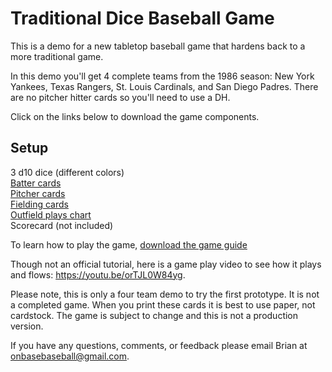 # Traditional Dice Baseball Game
This is a demo for a new tabletop baseball game that hardens back to a more traditional game.

In this demo you'll get 4 complete teams from the 1986 season: New York Yankees, Texas Rangers, St. Louis Cardinals, and San Diego Padres. There are no pitcher hitter cards so you'll need to use a DH. 

Click on the links below to download the game components.

## Setup

3 d10 dice (different colors)\
[Batter cards](https://github.com/brianhaferkamp/traditionaldicebaseballgame/raw/main/quick_pitch_baseball_batters.pdf)\
[Pitcher cards](https://github.com/brianhaferkamp/traditionaldicebaseballgame/raw/main/quick_pitch_baseball_pitchers.pdf)\
[Fielding cards](https://github.com/brianhaferkamp/traditionaldicebaseballgame/raw/main/quick_pitch_baseball_fielding.pdf)\
[Outfield plays chart](https://github.com/brianhaferkamp/traditionaldicebaseballgame/raw/main/quick_pitch_outfield_outs.pdf)\
Scorecard (not included)

To learn how to play the game, [download the game guide](https://github.com/brianhaferkamp/traditionaldicebaseballgame/raw/main/Baseball%20Game%20Guide.pdf)

Though not an official tutorial, here is a game play video to see how it plays and flows:
https://youtu.be/orTJL0W84yg.

Please note, this is only a four team demo to try the first prototype. It is not a completed game. When you print these cards it is best to use paper, not cardstock. The game is subject to change and this is not a production version. 

If you have any questions, comments, or feedback please email Brian at onbasebaseball@gmail.com.
